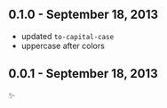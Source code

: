 0.1.0 - September 18, 2013
--------------------------
* updated `to-capital-case`
* uppercase after colors

0.0.1 - September 18, 2013
--------------------------
:sparkles: